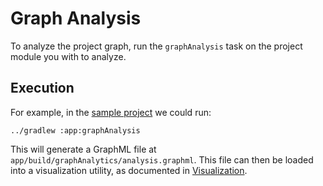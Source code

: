# Graph Analysis

To analyze the project graph, run the `graphAnalysis` task on the project module you with
to analyze.

## Execution

For example, in the [sample project](../sample) we could run:
```shell
../gradlew :app:graphAnalysis
```

This will generate a GraphML file at `app/build/graphAnalytics/analysis.graphml`.  This file
can then be loaded into a visualization utility, as documented in
[Visualization](Visualization.md).
